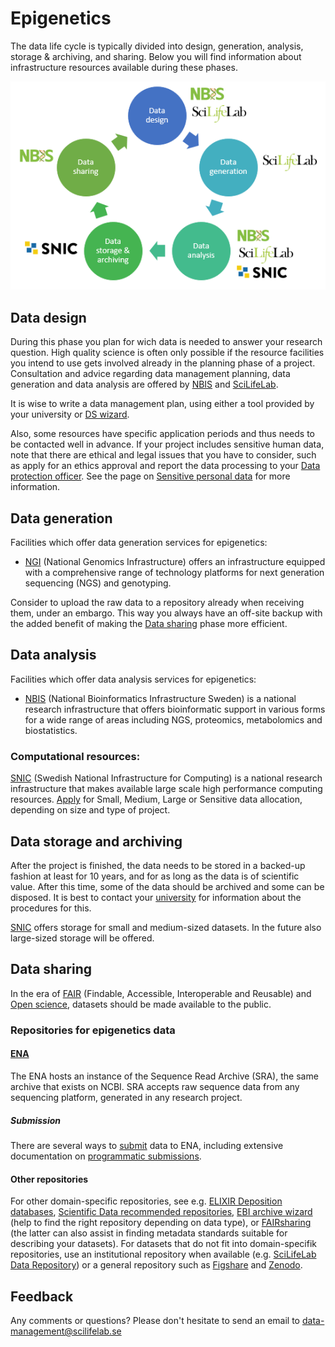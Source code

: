 # Epigenetics

The data life cycle is typically divided into design, generation, analysis, storage & archiving, and sharing. Below you will find information about infrastructure resources available during these phases.

 ![](/docs/images/data_life_cycle_circle_logos.png)

## Data design
During this phase you plan for wich data is needed to answer your research question. High quality science is often only possible if the resource facilities you intend to use gets involved already in the planning phase of a project. Consultation and advice regarding data management planning, data generation and data analysis are offered by [NBIS](https://nbis.se/) and [SciLifeLab](https://www.scilifelab.se/). 

It is wise to write a data management plan, using either a tool provided by your university or [DS wizard](http://dsw.scilifelab.se/).

Also, some resources have specific application periods and thus needs to be contacted well in advance. If your project includes sensitive human data, note that there are ethical and legal issues that you have to consider, such as apply for an ethics approval and report the data processing to your [Data protection officer](/docs/general/data_protection_officer). See the page on [Sensitive personal data](/docs/general/sensitive_data) for more information.

## Data generation
Facilities which offer data generation services for epigenetics:

* [NGI](https://ngisweden.scilifelab.se/) (National Genomics Infrastructure) offers an infrastructure equipped with a comprehensive range of technology platforms for next generation sequencing (NGS) and genotyping.

Consider to upload the raw data to a repository already when receiving them, under an embargo. This way you always have an off-site backup with the added benefit of making the [Data sharing](#data-sharing) phase more efficient.

## Data analysis
Facilities which offer data analysis services for epigenetics:

* [NBIS](https://nbis.se/support/ "NBIS support") (National Bioinformatics Infrastructure Sweden) is a national research infrastructure that offers bioinformatic support in various forms for a wide range of areas including NGS, proteomics, metabolomics and biostatistics.

### Computational resources:
[SNIC](https://www.snic.se/ "SNIC homepage") (Swedish National Infrastructure for Computing) is a national research infrastructure that makes available large scale high performance computing resources. [Apply](https://www.snic.se/allocations/compute/ "SNIC compute") for Small, Medium, Large or Sensitive data allocation, depending on size and type of project.

## Data storage and archiving
After the project is finished, the data needs to be stored in a backed-up fashion at least for 10 years, and for as long as the data is of scientific value. After this time, some of the data should be archived and some can be disposed. It is best to contact your [university](/docs/general/research_data_office) for information about the procedures for this.  

[SNIC](https://www.snic.se/allocations/storage/ "SNIC storage") offers storage for small and medium-sized datasets. In the future also large-sized storage will be offered.


## Data sharing
In the era of [FAIR](https://www.force11.org/group/fairgroup/fairprinciples) (Findable, Accessible, Interoperable and Reusable) and [Open science](https://www.vr.se/english/mandates/open-science/open-access-to-research-data.html), datasets should be made available to the public. 

### Repositories for epigenetics data
#### [ENA](https://www.ebi.ac.uk/ena)

The ENA hosts an instance of the Sequence Read Archive (SRA), the same archive that exists on NCBI. SRA accepts raw sequence data from any sequencing platform, generated in any research project.  

##### Submission

There are several ways to [submit](https://www.ebi.ac.uk/ena/submit) data to ENA, including extensive documentation on [programmatic submissions](https://ena-docs.readthedocs.io/en/latest/programmatic.html).

#### Other repositories
For other domain-specific repositories, see e.g. [ELIXIR Deposition databases](https://elixir-europe.org/services/tag/elixir-deposition-databases), [Scientific Data recommended repositories](https://www.nature.com/sdata/policies/repositories), [EBI archive wizard](https://www.ebi.ac.uk/submission/) (help to find the right repository depending on data type), or [FAIRsharing](https://fairsharing.org/databases/) (the latter can also assist in finding metadata standards suitable for describing your datasets). For datasets that do not fit into domain-specifik repositories, use an institutional repository when available (e.g. [SciLifeLab Data Repository](https://scilifelab.figshare.com/)) or a general repository such as [Figshare](https://figshare.com/) and [Zenodo](https://zenodo.org/).

## Feedback
Any comments or questions? Please don't hesitate to send an email to [data-management@scilifelab.se](mailto:data-management@scilifelab.se)
